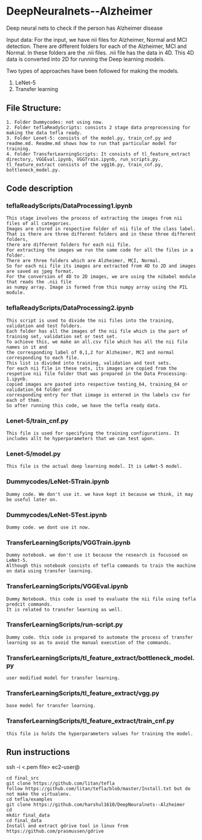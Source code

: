 # DeepNeuralnets--Alzheimer
Deep neural nets to check if the person has Alzheimer disease

Input data: For the input, we have nii files for Alzheimer, Normal and MCI detection. There are different folders for each of the Alzheimer, MCI and Normal. In these folders are the .nii files. .nii file has the data in 4D. This 4D data is converted into 2D for running the Deep learning models.

Two types of approaches have been followed for making the models. 
1. LeNet-5
2. Transfer learning

## File Structure:

```
1. Folder Dummycodes: not using now.
2. Folder teflaReadyScripts: consists 2 stage data preprocessing for making the data tefla ready.
3. Folder Lenet-5: consists of the model.py, train_cnf.py and readme.md. Readme.md shows how to run that particular model for  training.
4. Folder TransferLearningScripts: It consists of tl_feature_extract directory, VGGEval.ipynb, VGGTrain.ipynb, run_scripts.py.   tl_feature_extract consists of the vgg16.py, train_cnf.py, bottleneck_model.py.
```

## Code description
### teflaReadyScripts/DataProcessing1.ipynb
```
This stage involves the process of extracting the images from nii files of all categories.
Images are stored in respective folder of nii file of the class label. 
That is there are three different folders and in these three different folders, 
there are different folders for each nii file. 
For extracting the images we run the same code for all the files in a folder. 
There are three folders which are Alzheimer, MCI, Normal. 
So for each nii file its images are extracted from 4D to 2D and images are saved as jpeg format.
For the conversion of 4D to 2D images, we are using the nibabel module that reads the .nii file 
as numpy array. Image is formed from this numpy array using the PIL module.
```

### teflaReadyScripts/DataProcessing2.ipynb
```
This script is used to divide the nii files into the training, validation and test folders. 
Each folder has all the images of the nii file which is the part of training set, validation set or test set. 
To achieve this, we make an all.csv file which has all the nii file names in it and 
the corresponding label of 0,1,2 for Alzheimer, MCI and normal corresponding to each file. 
This list is divided into training, validation and test sets. 
for each nii file in these sets, its images are copied from the respetive nii file folder that was prepared in the Data Processing-1.ipynb. 
copied images are pasted into respective testing_64, training_64 or validation_64 folder and 
corresponding entry for that iimage is entered in the labels csv for each of them.
So after running this code, we have the tefla ready data.
```

### Lenet-5/train_cnf.py
```
This file is used for specifying the training configurations. It includes allt he hyperparameters that we can test upon.
``` 

### Lenet-5/model.py
```
This file is the actual deep learning model. It is LeNet-5 model.
```

### Dummycodes/LeNet-5Train.ipynb
```
Dummy code. We don't use it. we have kept it because we think, it may be useful later on.
```

### Dummycodes/LeNet-5Test.ipynb
```
Dummy code. we dont use it now.
```

### TransferLearningScripts/VGGTrain.ipynb
```
Dummy notebook. we don't use it because the research is focussed on LeNet-5. 
Although this notebook consists of tefla commands to train the machine on data using transfer learning.
```

### TransferLearningScripts/VGGEval.ipynb
```
Dummy Notebook. this code is used to evaluate the nii file using tefla predcit commands. 
It is related to transfer learning as well.
```

### TransferLearningScripts/run-script.py
```
Dummy code. this code is prepared to automate the process of transfer learning so as to avoid the manual execution of the commands.
```
### TransferLearningScripts/tl_feature_extract/bottleneck_model.py
```
user modified model for transfer learning.
```

### TransferLearningScripts/tl_feature_extract/vgg.py
```
base model for transfer learning.
```

### TransferLearningScripts/tl_feature_extract/train_cnf.py
```
this file is holds the hyperparameters values for training the model.
```

## Run instructions
ssh -i <.pem file> ec2-user@<ip>

```
cd final_src
git clone https://github.com/litan/tefla
follow https://github.com/litan/tefla/blob/master/Install.txt but do not make the virtualenv.
cd tefla/examples
git clone https://github.com/harshul1610/DeepNeuralnets--Alzheimer
cd
mkdir final_data
cd final_data
Install and extract gdrive tool in linux from https://github.com/prasmussen/gdrive
```
